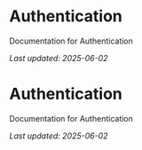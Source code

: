 # Authentication

Documentation for Authentication

*Last updated: 2025-06-02*

# Authentication

Documentation for Authentication

*Last updated: 2025-06-02*
